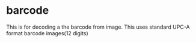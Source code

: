 # barcode
This is for decoding a the barcode from image.
This uses standard UPC-A format barcode images(12 digits)
